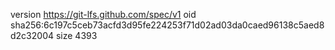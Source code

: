 version https://git-lfs.github.com/spec/v1
oid sha256:6c197c5ceb73acfd3d95fe224253f71d02ad03da0caed96138c5aed8d2c32004
size 4393
